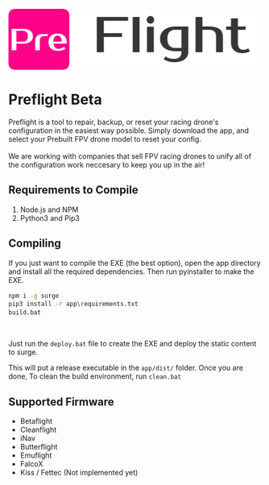 ![](targets/img/logo.png)
# Preflight Beta

Preflight is a tool to repair, backup, or reset your racing drone's configuration in the easiest way possible. Simply download the app, and select your Prebuilt FPV drone model to reset your config.
<br><br>
We are working with companies that sell FPV racing drones to unify all of the configuration work neccesary to keep you up in the air! 

## Requirements to Compile
1. Node.js and NPM<br>
2. Python3 and Pip3<br>
## Compiling

If you just want to compile the EXE (the best option), open the app directory and install all the required dependencies. Then run pyinstaller to make the EXE.
```bash
npm i -g surge
pip3 install -r app\requirements.txt
build.bat
```
<br>

Just run the `deploy.bat` file to create the EXE and deploy the static content to surge.
<br>

This will put a release executable in the `app/dist/` folder. Once you are done, To clean the build environment, run `clean.bat`


## Supported Firmware
- Betaflight <br>
- Cleanflight <br>
- iNav <br>
- Butterflight <br>
- Emuflight <br>
- FalcoX <br>
- Kiss / Fettec (Not implemented yet) <br>